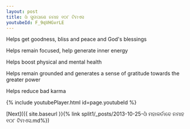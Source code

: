 ```yaml
---
layout: post
title: ଓଁ ସୁତାପାଶେ ନମାହ ୧୦୮ ଟିମଏସ
youtubeId: F_9qVHGvrLE
---
```

 
 
Helps get goodness, bliss and peace and God's blessings
 
Helps remain focused, help generate inner energy 
 
Helps boost physical and mental health 
 
Helps remain grounded and generates a sense of gratitude towards the greater power 
 
Helps reduce bad karma
 
 
 
 


{% include youtubePlayer.html id=page.youtubeId %}
 
[Next]({{ site.baseurl }}{% link  split1/_posts/2013-10-25-ଓଁ ମହାକର୍ତାବେ ନମାହ ୧୦୮ ଟିମଏସ.md%})
 
